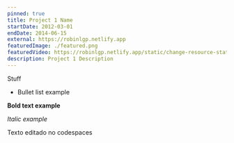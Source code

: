 ```yaml
---
pinned: true
title: Project 1 Name
startDate: 2012-03-01
endDate: 2014-06-15
external: https://robinlgp.netlify.app
featuredImage: ./featured.png
featuredVideo: https://robinlgp.netlify.app/static/change-resource-state-auto-0acbdbc8d8cce72094f83810c41c7a4c.mp4
description: Project 1 Description
---
```


Stuff

- Bullet list example

**Bold text example**

_Italic example_

Texto editado no codespaces
